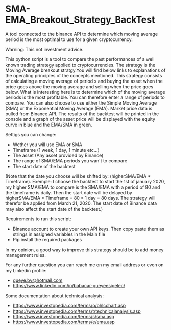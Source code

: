 # SMA-EMA_Breakout_Strategy_BackTest
  A tool connected to the binance API to determine which moving average period is the most optimal to use for a given cryptocurrency.

  Warning: This not investment advice.
  
  This python script is a tool to compare the past performances of a well known trading strategy applied to cryptocurrencies. The strategy is the Moving Average breakout
  stratgy.You will find below links to explanations of the operating principles of the concepts mentioned. This strategy consists of calculating a moving average of period x
  and buying the asset when the price goes above the moving average and selling when the price goes below. What is interesting here is to determine which of the moving average
  periods is the most profitable. You can therefore enter a range of periods to compare. You can also choose to use either the Simple Moving Average (SMA) or the Exponential 
  Moving Average (EMA). Market price data is pulled from Binance API. The results of the backtest will be printed in the console and a graph of the asset price will be displayed
  with the equity curve in blue and the EMA/SMA in green.
  
  
  Settigs you can change:
  - Wether you will use EMA or SMA
  - Timeframe (1 week, 1 day, 1 minute etc...)
  - The asset (Any asset provided by Binance)
  - The range of SMA/EMA periods you wan't to compare
  - The start date of the backtest
  
  (Note that the date you choose will be shifted by: (higherSMA/EMA * Timeframe). Exemple: I choose the backtest to start the 1st of january 2020, my higher SMA/EMA to compare 
  is the SMA/EMA with a period of 80 and the timeframe is daily. Then the start date will be delayed by higherSMA/EMA * Timeframe = 80 * 1 day = 80 days. The strategy will
  therefor be applied from March 21, 2020. The start date of Binance data may also affect the start date of the backtest.)

  Requirements to run this script:
  - Binance account to create your own API keys. Then copy paste them as strings in assigned variables in the Main file
  - Pip install the required packages

  In my opinion, a good way to improve this strategy should be to add money management rules.

  For any further question you can reach me on my email address or even on my Linkedin profile:
  - gueye.bv@hotmail.com
  - https://www.linkedin.com/in/babacar-gueyeesigelec/
  
  Some documentation about technical analysis:
  - https://www.investopedia.com/terms/o/ohlcchart.asp
  - https://www.investopedia.com/terms/t/technicalanalysis.asp
  - https://www.investopedia.com/terms/s/sma.asp
  - https://www.investopedia.com/terms/e/ema.asp
